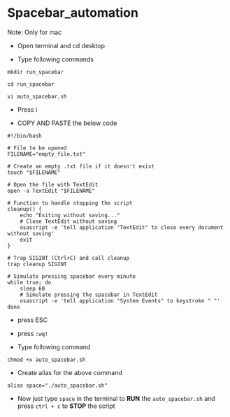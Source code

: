 # Spacebar_automation

Note: Only for mac

* Open terminal and cd desktop

* Type following commands

```
mkdir run_spacebar

cd run_spacebar

vi auto_spacebar.sh
```

* Press i

* COPY AND PASTE the below code

```
#!/bin/bash

# File to be opened
FILENAME="empty_file.txt"

# Create an empty .txt file if it doesn't exist
touch "$FILENAME"

# Open the file with TextEdit
open -a TextEdit "$FILENAME"

# Function to handle stopping the script
cleanup() {
    echo "Exiting without saving..."
    # Close TextEdit without saving
    osascript -e 'tell application "TextEdit" to close every document without saving'
    exit
}

# Trap SIGINT (Ctrl+C) and call cleanup
trap cleanup SIGINT

# Simulate pressing spacebar every minute
while true; do
    sleep 60
    # Simulate pressing the spacebar in TextEdit
    osascript -e 'tell application "System Events" to keystroke " "'
done
```

* press ESC

* press ```:wq!```

* Type following command

```
chmod +x auto_spacebar.sh

```
* Create alias for the above command
```
alias space="./auto_spacebar.sh"
```

* Now just type ```space``` in the terminal to **RUN** the ```auto_spacebar.sh``` and press ```ctrl + c``` to **STOP** the script



